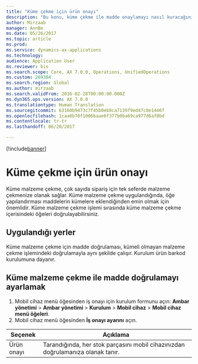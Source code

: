 ```yaml
---
title: "Küme çekme için ürün onayı"
description: "Bu konu, küme çekme ile madde onaylamayı nasıl kuracağınızı açıklar."
author: Mirzaab
manager: AnnBe
ms.date: 05/26/2017
ms.topic: article
ms.prod: 
ms.service: dynamics-ax-applications
ms.technology: 
audience: Application User
ms.reviewer: bis
ms.search.scope: Core, AX 7.0.0, Operations, UnifiedOperations
ms.custom: 269384
ms.search.region: Global
ms.author: mirzaab
ms.search.validFrom: 2016-02-28T00:00:00.000Z
ms.dyn365.ops.version: AX 7.0.0
ms.translationtype: Human Translation
ms.sourcegitcommit: 63160b9473c7f45b0eb0ca7139f9ed47c8e1446f
ms.openlocfilehash: 1caa8b70f1006baae6f377b0ba69ca977d6af0bd
ms.contentlocale: tr-tr
ms.lasthandoff: 06/20/2017

---
```


[!include[banner](../includes/banner.md)]

# <a name="product-confirmation-for-cluster-picking"></a>Küme çekme için ürün onayı
Küme malzeme çekme, çok sayıda sipariş için tek seferde malzeme çekmenize olanak sağlar. Küme malzeme çekme uygulandığında, öğe yapılandırması maddelerin kümelere eklendiğinden emin olmak için önemlidir. Küme malzeme çekme işlemi sırasında küme malzeme çekme içerisindeki öğeleri doğrulayabilirsiniz.

## <a name="where-it-applies"></a>Uygulandığı yerler
Küme malzeme çekme için madde doğrulaması, kümeli olmayan malzeme çekme işlemindeki doğrulamayla aynı şekilde çalışır. Kurulum ürün barkod kurulumuna dayanır.

## <a name="set-up-item-verification-with-cluster-picking"></a>Küme malzeme çekme ile madde doğrulamayı ayarlamak
1.  Mobil cihaz menü öğesinden iş onayı için kurulum formunu açın: **Ambar yönetimi** > **Ambar yönetimi** > **Kurulum** > **Mobil cihaz** > **Mobil cihaz menü öğeleri**.
2.  Mobil cihaz menü öğesinden **İş onayı ayarını** açın.

| Seçenek        | Açıklama   | 
| ------------- | ------------- |
|Ürün onayı | Tarandığında, her stok parçasını mobil cihazınızdan doğrulamanıza olanak tanır.|

